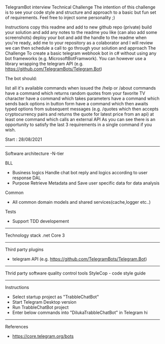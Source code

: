 TelegramBot interview Technical Challenge
The intention of this challenge is to see your code style and structure and approach to a basic but fun set of requirements. Feel free to inject some personality ;)

Instructions
copy this readme and add to new github repo (private)
build your solution and add any notes to the readme you like (can also add some screenshots)
deploy your bot and add the handle to the readme
when you're ready, add me to your repository as a colaborator and I will review
we can then schedule a call to go through your solution and approach
The Challenge
To create a basic telegram webhook bot in c# without using any bot frameworks (e.g. MicrosoftBotFramwork). You can however use a library wrapping the telegram API (e.g. https://github.com/TelegramBots/Telegram.Bot)

The bot should:

list all it's available commands when issued the /help or /about commands
have a command which returns random quotes from your favorite TV character
have a command which takes parameters
have a command which sends back options in button form
have a command which then awaits typed options from subsequent messages (e.g. /quotes which then accepts cryptocurrency pairs and returns the quote for latest price from an api)
at least one command which calls an external API
As you can see there is an opportunity to satisfy the last 3 requirements in a single command if you wish.

Start : 28/08/2021

-------------------------------------------------------------------------------
Software architecture
 -N-tier 

 BLL
  - Business logics 
      Handle chat bot reply and logics according to user response 
 DAL
  - Purpose
       Retrieve Metadata and Save user specific data for data analysis 

 Common
  - All common domain models and shared services(cache,logger etc..)

 Tests
  - Support TDD developement 
--------------------------------------------------------------------------------

Technology stack
.net Core 3

--------------------------------------------------------------------------------

Third party plugins
 -  telegram API (e.g. https://github.com/TelegramBots/Telegram.Bot)

 -------------------------------------------------------------------------------

 Thrid party software quality control tools 
   StyleCop - code style guide 

---------------------------------------------------------------------------------

Instructions 

 - Select startup project as "TrabbleChatBot"
 - Start Telegram Desktop version
 - Run TrabbleChatBot project
 - Enter below commands into "DilukaTrabbleChatBot" in Telegram
     hi
 

---------------------------------------------------------------------------------
References 
 - https://core.telegram.org/bots